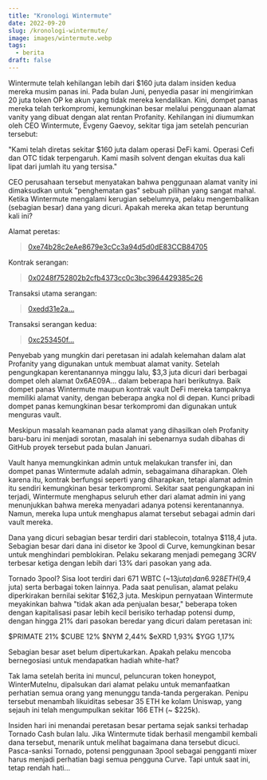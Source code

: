 ```yaml
---
title: "Kronologi Wintermute"
date: 2022-09-20
slug: /kronologi-wintermute/
image: images/wintermute.webp
tags:
  - berita
draft: false
---
```


Wintermute telah kehilangan lebih dari $160 juta dalam insiden kedua mereka musim panas ini. Pada bulan Juni, penyedia pasar ini mengirimkan 20 juta token OP ke akun yang tidak mereka kendalikan. Kini, dompet panas mereka telah terkompromi, kemungkinan besar melalui penggunaan alamat vanity yang dibuat dengan alat rentan Profanity. Kehilangan ini diumumkan oleh CEO Wintermute, Evgeny Gaevoy, sekitar tiga jam setelah pencurian tersebut:

"Kami telah diretas sekitar $160 juta dalam operasi DeFi kami. Operasi Cefi dan OTC tidak terpengaruh. Kami masih solvent dengan ekuitas dua kali lipat dari jumlah itu yang tersisa."

CEO perusahaan tersebut menyatakan bahwa penggunaan alamat vanity ini dimaksudkan untuk "penghematan gas" sebuah pilihan yang sangat mahal. Ketika Wintermute mengalami kerugian sebelumnya, pelaku mengembalikan (sebagian besar) dana yang dicuri. Apakah mereka akan tetap beruntung kali ini?

Alamat peretas:
>[0xe74b28c2eAe8679e3cCc3a94d5d0dE83CCB84705](https://etherscan.io/address/0xe74b28c2eAe8679e3cCc3a94d5d0dE83CCB84705)

Kontrak serangan:
>[0x0248f752802b2cfb4373cc0c3bc3964429385c26](https://etherscan.io/address/0x0248f752802b2cfb4373cc0c3bc3964429385c26)

Transaksi utama serangan:
>[0xedd31e2a…](https://etherscan.io/tx/0xedd31e2a949b7957a786d44b071dbe1bc5abd5c57e269edb9ec2bf1af30e9ec4)

Transaksi serangan kedua:
>[0xc253450f…](https://etherscan.io/tx/0xc253450fc3e0e124224aef2936c13b371a86056e82e778113fc3ce8800bbe876)

Penyebab yang mungkin dari peretasan ini adalah kelemahan dalam alat Profanity yang digunakan untuk membuat alamat vanity. Setelah pengungkapan kerentanannya minggu lalu, $3,3 juta dicuri dari berbagai dompet oleh alamat 0x6AE09A… dalam beberapa hari berikutnya. Baik dompet panas Wintermute maupun kontrak vault DeFi mereka tampaknya memiliki alamat vanity, dengan beberapa angka nol di depan. Kunci pribadi dompet panas kemungkinan besar terkompromi dan digunakan untuk menguras vault.

Meskipun masalah keamanan pada alamat yang dihasilkan oleh Profanity baru-baru ini menjadi sorotan, masalah ini sebenarnya sudah dibahas di GitHub proyek tersebut pada bulan Januari.

Vault hanya memungkinkan admin untuk melakukan transfer ini, dan dompet panas Wintermute adalah admin, sebagaimana diharapkan. Oleh karena itu, kontrak berfungsi seperti yang diharapkan, tetapi alamat admin itu sendiri kemungkinan besar terkompromi. Sekitar saat pengungkapan ini terjadi, Wintermute menghapus seluruh ether dari alamat admin ini yang menunjukkan bahwa mereka menyadari adanya potensi kerentanannya. Namun, mereka lupa untuk menghapus alamat tersebut sebagai admin dari vault mereka.

Dana yang dicuri sebagian besar terdiri dari stablecoin, totalnya $118,4 juta. Sebagian besar dari dana ini disetor ke 3pool di Curve, kemungkinan besar untuk menghindari pemblokiran. Pelaku sekarang menjadi pemegang 3CRV terbesar ketiga dengan lebih dari 13% dari pasokan yang ada.

Tornado 3pool?
Sisa loot terdiri dari 671 WBTC (~$13 juta) dan 6.928 ETH ($9,4 juta) serta berbagai token lainnya. Pada saat penulisan, alamat pelaku diperkirakan bernilai sekitar $162,3 juta. Meskipun pernyataan Wintermute meyakinkan bahwa "tidak akan ada penjualan besar," beberapa token dengan kapitalisasi pasar lebih kecil berisiko terhadap potensi dump, dengan hingga 21% dari pasokan beredar yang dicuri dalam peretasan ini:

$PRIMATE 21%
$CUBE 12%
$NYM 2,44%
$eXRD 1,93%
$YGG 1,17%

Sebagian besar aset belum dipertukarkan. Apakah pelaku mencoba bernegosiasi untuk mendapatkan hadiah white-hat?

Tak lama setelah berita ini muncul, peluncuran token honeypot, WinterMuteInu, dipalsukan dari alamat pelaku untuk memanfaatkan perhatian semua orang yang menunggu tanda-tanda pergerakan. Penipu tersebut menambah likuiditas sebesar 35 ETH ke kolam Uniswap, yang sejauh ini telah mengumpulkan sekitar 166 ETH (~ $225k).

Insiden hari ini menandai peretasan besar pertama sejak sanksi terhadap Tornado Cash bulan lalu. Jika Wintermute tidak berhasil mengambil kembali dana tersebut, menarik untuk melihat bagaimana dana tersebut dicuci. Pasca-sanksi Tornado, potensi penggunaan 3pool sebagai pengganti mixer harus menjadi perhatian bagi semua pengguna Curve. Tapi untuk saat ini, tetap rendah hati...
